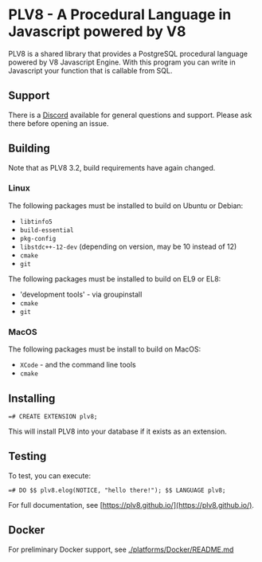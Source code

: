 # PLV8 - A Procedural Language in Javascript powered by V8

PLV8 is a shared library that provides a PostgreSQL procedural language powered
by V8 Javascript Engine. With this program you can write in Javascript your
function that is callable from SQL.

## Support

There is a [Discord](https://discord.gg/5fJN52Se) available for general questions and support. Please
ask there before opening an issue.

## Building

Note that as PLV8 3.2, build requirements have again changed.

### Linux

The following packages must be installed to build on Ubuntu or Debian:

- `libtinfo5`
- `build-essential`
- `pkg-config`
- `libstdc++-12-dev` (depending on version, may be 10 instead of 12)
- `cmake`
- `git`

The following packages must be installed to build on EL9 or EL8:

- 'development tools' - via groupinstall
- `cmake`
- `git`

### MacOS

The following packages must be install to build on MacOS:

- `XCode` - and the command line tools
- `cmake`

## Installing

    =# CREATE EXTENSION plv8;

This will install PLV8 into your database if it exists as an extension.

## Testing

To test, you can execute:

    =# DO $$ plv8.elog(NOTICE, "hello there!"); $$ LANGUAGE plv8;

For full documentation, see [https://plv8.github.io/](https://plv8.github.io/).

## Docker

For preliminary Docker support, see [./platforms/Docker/README.md](./platforms/Docker/README.md)
